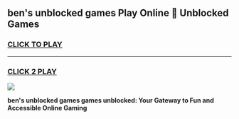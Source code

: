 
## ben's unblocked games Play Online 👋 Unblocked Games
<h3>
<a href="https://premium.freeplayer.one?title=ben's_unblocked_games&ref=19F">CLICK TO PLAY</a></h3>
<hr>

<h3>
<a href="https://premium.freeplayer.one?title=ben's_unblocked_games&ref=19F">CLICK 2 PLAY</a>
  
</h3>

<a href="https://premium.freeplayer.one?title=ben's_unblocked_games&ref=19F"><img src="https://clearcache.store/games.png"></a>


**ben's unblocked games games unblocked: Your Gateway to Fun and Accessible Online Gaming**
